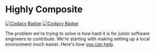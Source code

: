 # Highly Composite
[![Codacy Badge](https://api.codacy.com/project/badge/Grade/f4d5cbd6985f42ae8ce26efadc64887b)](https://www.codacy.com/gh/highly-composite/highly-composite?utm_source=github.com&amp;utm_medium=referral&amp;utm_content=highly-composite/highly-composite&amp;utm_campaign=Badge_Grade)
[![Codacy Badge](https://api.codacy.com/project/badge/Coverage/f4d5cbd6985f42ae8ce26efadc64887b)](https://www.codacy.com/gh/highly-composite/highly-composite?utm_source=github.com&utm_medium=referral&utm_content=highly-composite/highly-composite&utm_campaign=Badge_Coverage)


The problem we're trying to solve is how hard it is for junior software engineers to contribute. We're starting with making setting up a local environment much easier. Here's how [you can help](/CONTRIBUTING.md).
